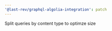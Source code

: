 ```yaml
---
'@last-rev/graphql-algolia-integration': patch
---
```


Split queries by content type to optimze size
